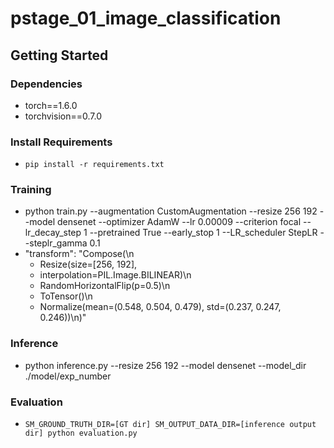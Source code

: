 # pstage_01_image_classification

## Getting Started    
### Dependencies
- torch==1.6.0
- torchvision==0.7.0                                                              

### Install Requirements
- `pip install -r requirements.txt`

### Training
- python train.py --augmentation CustomAugmentation --resize 256 192 --model densenet --optimizer AdamW --lr 0.00009 --criterion focal --lr_decay_step 1 --pretrained True --early_stop 1 --LR_scheduler StepLR --steplr_gamma 0.1
-  "transform": "Compose(\n    
    -  Resize(size=[256, 192], 
    -  interpolation=PIL.Image.BILINEAR)\n    
    -  RandomHorizontalFlip(p=0.5)\n    
    -  ToTensor()\n    
    -  Normalize(mean=(0.548, 0.504, 0.479), std=(0.237, 0.247, 0.246))\n)" 
### Inference
-  python inference.py --resize 256 192 --model densenet --model_dir ./model/exp_number

### Evaluation
- `SM_GROUND_TRUTH_DIR=[GT dir] SM_OUTPUT_DATA_DIR=[inference output dir] python evaluation.py`
